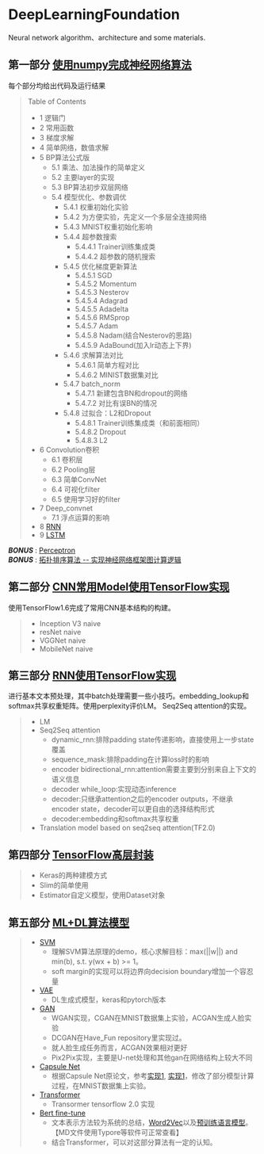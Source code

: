 # DeepLearningFoundation
Neural network algorithm、architecture and some materials.

## 第一部分 [使用numpy完成神经网络算法](NeuralNetwork.ipynb)
每个部分均给出代码及运行结果
> Table of Contents
> - 1  逻辑门
> - 2  常用函数
> - 3  梯度求解
> - 4  简单网络，数值求解
> - 5  BP算法公式版
>      - 5.1  乘法、加法操作的简单定义
>      - 5.2  主要layer的实现
>      - 5.3  BP算法初步双层网络
>      - 5.4  模型优化、参数调优
>        - 5.4.1  权重初始化实验
>        - 5.4.2  为方便实验，先定义一个多层全连接网络
>        - 5.4.3  MNIST权重初始化影响
>        - 5.4.4  超参数搜索
>           - 5.4.4.1  Trainer训练集成类
>           - 5.4.4.2  超参数的随机搜索
>        - 5.4.5  优化梯度更新算法
>           - 5.4.5.1  SGD
>           - 5.4.5.2  Momentum
>           - 5.4.5.3  Nesterov
>           - 5.4.5.4  Adagrad
>           - 5.4.5.5  Adadelta
>           - 5.4.5.6  RMSprop
>           - 5.4.5.7  Adam
>           - 5.4.5.8  Nadam(结合Nesterov的思路)
>           - 5.4.5.9  AdaBound(加入lr动态上下界)
>        - 5.4.6  求解算法对比
>           - 5.4.6.1  简单方程对比
>           - 5.4.6.2  MINIST数据集对比
>        - 5.4.7  batch_norm
>           - 5.4.7.1  新建包含BN和dropout的网络
>           - 5.4.7.2  对比有误BN的情况
>        - 5.4.8  过拟合：L2和Dropout
>           - 5.4.8.1  Trainer训练集成类（和前面相同）
>           - 5.4.8.2  Dropout
>           - 5.4.8.3  L2
> - 6  Convolution卷积
>      - 6.1  卷积层
>      - 6.2  Pooling层
>      - 6.3  简单ConvNet
>      - 6.4  可视化filter
>      - 6.5  使用学习好的filter
> - 7  Deep_convnet
>      - 7.1  浮点运算的影响
> - 8  [RNN](RNN-LSTM.ipynb)
> - 9  [LSTM](RNN-LSTM.ipynb)

**_BONUS_** : [Perceptron](Perceptron.ipynb)  
**_BONUS_** : [拓扑排序算法 -- 实现神经网络框架图计算逻辑](build_NN.ipynb)

## 第二部分 [CNN常用Model使用TensorFlow实现](CNN_model_tensorflow/)
使用TensorFlow1.6完成了常用CNN基本结构的构建。
> - Inception V3 naive
> - resNet naive
> - VGGNet naive
> - MobileNet naive

## 第三部分 [RNN使用TensorFlow实现](RNN_tensorflow/)
进行基本文本预处理，其中batch处理需要一些小技巧。embedding_lookup和softmax共享权重矩阵。使用perplexity评价LM。
Seq2Seq attention的实现。
> - LM
> - Seq2Seq attention
>   - dynamic_rnn:排除padding state传递影响，直接使用上一步state覆盖
>   - sequence_mask:排除padding在计算loss时的影响
>   - encoder bidirectional_rnn:attention需要主要到分别来自上下文的语义信息
>   - decoder while_loop:实现动态inference
>   - decoder:只继承attention之后的encoder outputs，不继承encoder state，decoder可以更自由的选择结构形式
>   - decoder:embedding和softmax共享权重
> - Translation model based on seq2seq attention(TF2.0)

## 第四部分 [TensorFlow高层封装](TF_tools/)
> - Keras的两种建模方式
> - Slim的简单使用
> - Estimator自定义模型，使用Dataset对象

## 第五部分 [ML+DL算法模型](ML_Algorithm/)
> - [SVM](ML_Algorithm/SVM.py)
>   - 理解SVM算法原理的demo，核心求解目标：max(||w||) and min(b), s.t. y(wx + b) >= 1。
>   - soft margin的实现可以将边界向decision boundary增加一个容忍量
> - [VAE](VAE/)
>   - DL生成式模型，keras和pytorch版本
> - [GAN](GAN/)
>   - WGAN实现，CGAN在MNIST数据集上实验，ACGAN生成人脸实验
>   - DCGAN在Have_Fun repository里实现过。
>   - 就人脸生成任务而言，ACGAN效果相对更好
>   - Pix2Pix实现，主要是U-net处理和其他gan在网络结构上较大不同
> - [Capsule Net](CapsNet/)
>   - 根据Capsule Net原论文，参考[实现1](https://github.com/naturomics/CapsNet-Tensorflow.git), [实现1](https://github.com/XifengGuo/CapsNet-Pytorch)，修改了部分模型计算过程，在MNIST数据集上实验。
> - [Transformer](2.0-Transformer.ipynb)
>   - Transormer tensorflow 2.0 实现
> - [Bert fine-tune](NLP/Bert_fine_tune.ipynb)
>   - 文本表示方法较为系统的总结，[Word2Vec](NLP/文本表示.md)以及[预训练语言模型](NLP/文本表示进阶.md)。【MD文件使用Typore等软件可正常查看】
>   - 结合Transformer，可以对这部分算法有一定的认知。
